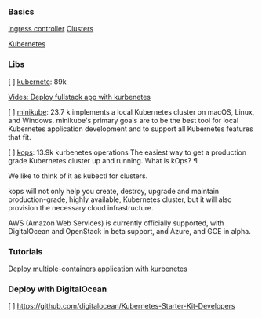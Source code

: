 ### Basics

[ingress controller](https://docs.microsoft.com/en-us/azure/aks/ingress-basic)
[Clusters](clusters)

[Kubernetes](Kubernetes)


### Libs

[ ] [kubernete](kubernetes): 89k

[Vides: Deploy fullstack app with kurbenetes](https://www.youtube.com/watch?v=yznvWW_L7AA)

[ ] [minikube](minikube): 23.7 k 
implements a local Kubernetes cluster on macOS, Linux, and
Windows. minikube's primary goals are to be the best tool for local
Kubernetes application development and to support all Kubernetes
features that fit.

[ ] [kops](kops): 13.9k kurbenetes operations
The easiest way to get a production grade Kubernetes cluster up and running.
What is kOps? ¶

We like to think of it as kubectl for clusters.

kops will not only help you create, destroy, upgrade and maintain production-grade, highly available, Kubernetes cluster, but it will also provision the necessary cloud infrastructure.

AWS (Amazon Web Services) is currently officially supported, with DigitalOcean and OpenStack in beta support, and Azure, and GCE in alpha.

### Tutorials

[Deploy multiple-containers application with kurbenetes](https://www.youtube.com/watch?v=OVVGwc90guo)

### Deploy with DigitalOcean

[ ] https://github.com/digitalocean/Kubernetes-Starter-Kit-Developers
